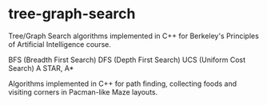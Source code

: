 # tree-graph-search
Tree/Graph Search algorithms implemented in C++ for Berkeley's Principles of Artificial Intelligence course.


BFS (Breadth First Search)
DFS (Depth First Search)
UCS (Uniform Cost Search)
A STAR, A*

Algorithms implemented in C++ for path finding, collecting foods and visiting corners in Pacman-like Maze layouts.
